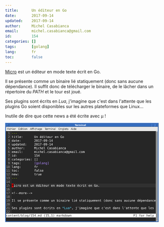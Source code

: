 ```yaml
---
title:      Un éditeur en Go
date:       2017-09-14
updated:    2017-09-14
author:     Michel Casabianca
email:      michel.casabianca@gmail.com
id:         154
categories: []
tags:       [golang]
lang:       fr
toc:        false
---
```


[Micro](https://github.com/zyedidia/micro) est un éditeur en mode texte écrit en Go.

<!--more-->

Il se présente comme un binaire lié statiquement (donc sans aucune dépendance). Il suffit donc de télécharger le binaire, de le lâcher dans un répertoire du *PATH* et le tour est joué.

Ses plugins sont écrits en *Lua*, j'imagine que c'est dans l'attente que les plugins Go soient disponibles sur les autres plateformes que Linux...

Inutile de dire que cette news a été écrite avec µ !

![Micro en action](micro.png)
